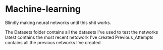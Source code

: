 # Machine-learning
Blindly making neural networks until this shit works. 

The Datasets folder contains all the datasets I've used to test the networks
latest contains the most recent netowork I've created
Previous_Attempts contains all the previous networks I've created
